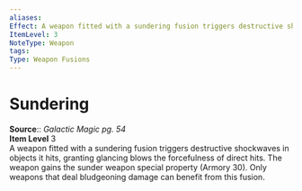 ```yaml
---
aliases: 
Effect: A weapon fitted with a sundering fusion triggers destructive shockwaves in objects it hits, granting glancing blows the forcefulness of direct hits. The weapon gains the sunder weapon special property (Armory 30). Only weapons that deal bludgeoning damage can benefit from this fusion.
ItemLevel: 3
NoteType: Weapon
tags: 
Type: Weapon Fusions
---
```


# Sundering

**Source**:: _Galactic Magic pg. 54_  
**Item Level** 3  
A weapon fitted with a sundering fusion triggers destructive shockwaves in objects it hits, granting glancing blows the forcefulness of direct hits. The weapon gains the sunder weapon special property (Armory 30). Only weapons that deal bludgeoning damage can benefit from this fusion.
